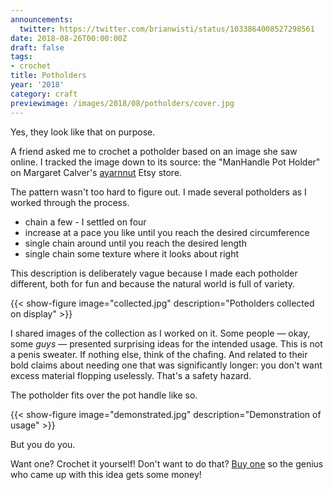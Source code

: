 ```yaml
---
announcements:
  twitter: https://twitter.com/brianwisti/status/1033864008527298561
date: 2018-08-26T00:00:00Z
draft: false
tags:
- crochet
title: Potholders
year: '2018'
category: craft
previewimage: /images/2018/08/potholders/cover.jpg
---
```


Yes, they look like that on purpose.

<!-- TEASER_END -->

A friend asked me to crochet a potholder based on an image she saw online. I tracked the image down to its
source: the "ManHandle Pot Holder" on Margaret Calver's [ayarnnut][] Etsy store.

[ayarnnut]: https://www.etsy.com/shop/ayarnnut

The pattern wasn't too hard to figure out. I made several potholders as I worked through the process.
 
* chain a few - I settled on four
* increase at a pace you like until you reach the desired circumference
* single chain around until you reach the desired length
* single chain some texture where it looks about right

This description is deliberately vague because I made each potholder different, both for fun and because the
natural world is full of variety.

{{< show-figure image="collected.jpg"
    description="Potholders collected on display" >}}

I shared images of the collection as I worked on it. Some people — okay, some *guys* — presented surprising
ideas for the intended usage. This is not a penis sweater. If nothing else, think of the chafing. And related
to their bold claims about needing one that was significantly longer: you don't want excess material flopping
uselessly. That's a safety hazard.

The potholder fits over the pot handle like so.

{{< show-figure image="demonstrated.jpg"
    description="Demonstration of usage" >}}

But you do you.

Want one? Crochet it yourself! Don't want to do that? [Buy one][] so the genius who came up with this idea
gets some money!

[Buy one]: https://www.etsy.com/shop/ayarnnut

